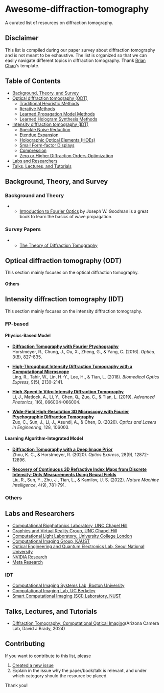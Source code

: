 # Awesome-diffraction-tomography

A curated list of resources on diffraction tomography.

## Disclaimer

This list is compiled during our paper survey about diffraction tomography and is not meant to be exhaustive. The list is organized so that we can easily navigate different topics in diffraction tomography.
Thank [Brian Chao](https://github.com/bchao1)'s template.

## Table of Contents
- [Background, Theory, and Survey](#background-theory-and-survey)
- [Optical diffraction tomography (ODT)](#optical-diffraction-tomography-odt)
    - [Traditional Heuristic Methods](#traditional-heuristic-methods)
    - [Iterative Methods](#iterative-methods)
    - [Learned Propagation Model Methods](#learned-propagation-model-methods)
    - [Learned Hologram Synthesis Methods](#learned-hologram-synthesis-methods)
- [Intensity diffraction tomography (IDT)](#intensity-diffraction-tomography-idt)
    - [Speckle Noise Reduction](#speckle-noise-reduction)
    - [Etendue Expansion](#etendue-expansion)
    - [Holographic Optical Elements (HOEs)](#holographic-optical-elements-hoes)
    - [Small Form-factor Displays](#small-form-factor-displays)
    - [Compression](#compression)
    - [Zero or Higher Diffraction Orders Optimization](#zero-or-high-diffraction-orders-optimization)
- [Labs and Researchers](#labs-and-researchers)
- [Talks, Lectures, and Tutorials](#talks-lectures-and-tutorials)

## Background, Theory, and Survey
### Background and Theory
- - [Introduction to Fourier Optics](https://books.google.com.tw/books/about/Introduction_to_Fourier_Optics.html?id=QllRAAAAMAAJ&redir_esc=y) by Joseph W. Goodman is a great book to learn the basics of wave propagation.


### Survey Papers
- - [The Theory of Diffraction Tomography](https://arxiv.org/pdf/1507.00466) 
## Optical diffraction tomography (ODT)

This section mainly focuses on the optical diffraction tomography.


#### Others

## Intensity diffraction tomography (IDT)
This section mainly focuses on the intensity diffraction tomography.

### FP-based 

#### Physics-Based Model

- [**Diffraction Tomography with Fourier Ptychography**](https://opg.optica.org/optica/fulltext.cfm?uri=optica-3-8-827&id=348069)  
Horstmeyer, R., Chung, J., Ou, X., Zheng, G., & Yang, C. (2016). *Optica*, 3(8), 827-835.

- [**High-Throughput Intensity Diffraction Tomography with a Computational Microscope**](https://opg.optica.org/boe/fulltext.cfm?uri=boe-9-5-2130&id=385347)  
Ling, R., Tahir, W., Lin, H.-Y., Lee, H., & Tian, L. (2018). *Biomedical Optics Express*, 9(5), 2130-2141.

- [**High-Speed In Vitro Intensity Diffraction Tomography**](https://www.spiedigitallibrary.org/journals/advanced-photonics/volume-1/issue-6/066004/High-speed-in-vitro-intensity-diffraction-tomography/10.1117/1.AP.1.6.066004.full)  
Li, J., Matlock, A., Li, Y., Chen, Q., Zuo, C., & Tian, L. (2019). *Advanced Photonics*, 1(6), 066004-066004.

- [**Wide-Field High-Resolution 3D Microscopy with Fourier Ptychographic Diffraction Tomography**](https://www.sciencedirect.com/science/article/pii/S0143816619318421)  
Zuo, C., Sun, J., Li, J., Asundi, A., & Chen, Q. (2020). *Optics and Lasers in Engineering*, 128, 106003.


#### Learning Algorithm-Integrated Model
- [**Diffraction Tomography with a Deep Image Prior**](https://opg.optica.org/oe/fulltext.cfm?uri=oe-28-9-12872&id=430210)  
Zhou, K. C., & Horstmeyer, R. (2020). *Optics Express*, 28(9), 12872-12896.

- [**Recovery of Continuous 3D Refractive Index Maps from Discrete Intensity-Only Measurements Using Neural Fields**](https://www.nature.com/articles/s42256-022-00530-3)  
Liu, R., Sun, Y., Zhu, J., Tian, L., & Kamilov, U. S. (2022). *Nature Machine Intelligence*, 4(9), 781-791.

### Others


## Labs and Researchers


- [Computational Biophotonics Laboratory, UNC Chapel Hill](http://www.nicolaspegard.com/index.php)
- [Graphics and Virtual Reality Group, UNC Chapel Hill](https://telepresence.web.unc.edu)
- [Computational Light Laboratory, University College London](https://complightlab.com)
- [Computational Imaging Group, KAUST](https://vccimaging.org/publications.html)
- [Optical Engineering and Quantum Electronics Lab, Seoul National University](http://oeqelab.snu.ac.kr)
- [NVIDIA Research](https://www.nvidia.com/en-us/research/)
- [Meta Research](https://research.facebook.com)
### IDT 
- [Computational Imaging Systems Lab, Boston University](https://sites.bu.edu/tianlab/)
- [Computational Imaging Lab, UC Berkeley](https://www.laurawaller.com/)
- [Smart Computational Imaging (SCI) Laboratory‍, NUST](https://www.scilaboratory.com/)
## Talks, Lectures, and Tutorials
- [Diffraction Tomography: Computational Optical Imaging](https://www.youtube.com/watch?v=B4nYL-4e2zI)(Arizona Camera Lab, David J Brady, 2024)

## Contributing
If you want to contribute to this list, please 
1. [Created a new issue](https://github.com/willytrek/Awesome-diffraction-tomography/issues)
2. Explain in the issue why the paper/book/talk is relevant, and under which category should the resource be placed.
   
Thank you!
